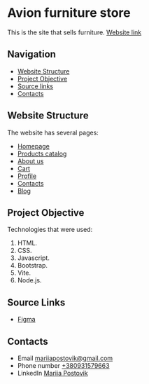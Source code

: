 # Avion furniture store
This is the site that sells furniture. 
[Website link](https://marpostovik.github.io/avion/)
## Navigation
* [Website Structure](https://github.com/MarPostovik/avion/#website-structure)
* [Project Objective](https://github.com/MarPostovik/avion/#project-objective)
* [Source links](https://github.com/MarPostovik/avion/#source-links)
* [Contacts](https://github.com/MarPostovik/avion/#contacts)
  
## Website Structure
The website has several pages:
* [Homepage](https://marpostovik.github.io/avion/)
* [Products catalog](https://marpostovik.github.io/avion/product-listing.html)
* [About us](https://marpostovik.github.io/avion/about-us.html)
* [Cart](https://marpostovik.github.io/avion/cart.html)
* [Profile](https://marpostovik.github.io/avion/profile.html)
* [Contacts](https://marpostovik.github.io/avion/contact.html)
* [Blog](https://marpostovik.github.io/avion/blog.html)
  
## Project Objective    
Technologies that were used:  
1. HTML.
2. CSS.
3. Javascript.
4. Bootstrap.
5. Vite.
6. Node.js.
## Source Links
* [Figma](https://www.figma.com/design/5VSQuYcLkrkZW9r284LZto/Avion-(Copy)?node-id=1-3&t=frmhsOktLq1qsMTA-0)
## Contacts
* Email [mariiapostovik@gmail.com](mailto:mariiapostovik@gmail.com)
* Phone number [+380931579663](+380931579663)
* LinkedIn [Mariia Postovik](https://www.linkedin.com/in/mariia-postovik-977aaa2a0/)

